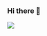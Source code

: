 ### Hi there 👋


<a href="https://wakatime.com"><img src="https://wakatime.com/share/@a0c8f56b-8138-4e50-bdc9-344cba7ddeb8/d4d07adc-8bbf-433c-be18-3498d8f419f5.png" /></a>
